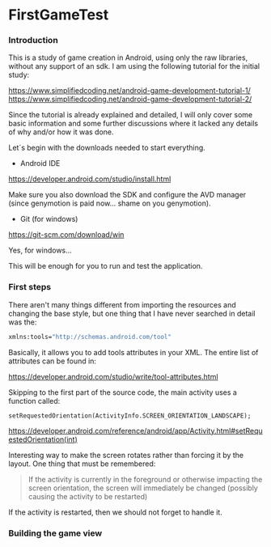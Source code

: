 # FirstGameTest

### Introduction

This is a study of game creation in Android, using only the raw libraries, without any support of an sdk.
I am using the following tutorial for the initial study:

https://www.simplifiedcoding.net/android-game-development-tutorial-1/
https://www.simplifiedcoding.net/android-game-development-tutorial-2/

Since the tutorial is already explained and detailed, I will only cover some basic information and some further discussions where it lacked any details of why and/or how it was done.

Let´s begin with the downloads needed to start everything.
- Android IDE

https://developer.android.com/studio/install.html

Make sure you also download the SDK and configure the AVD manager (since genymotion is paid now... shame on you genymotion).

- Git (for windows)

https://git-scm.com/download/win

Yes, for windows...

This will be enough for you to run and test the application.

### First steps

There aren't many things different from importing the resources and changing the base style, but one thing that I have never searched in detail was the:

```sh
xmlns:tools="http://schemas.android.com/tool"
```

Basically, it allows you to add tools attributes in your XML. The entire list of attributes can be found in:

https://developer.android.com/studio/write/tool-attributes.html

Skipping to the first part of the source code, the main activity uses a function called:

```
setRequestedOrientation(ActivityInfo.SCREEN_ORIENTATION_LANDSCAPE);
```

https://developer.android.com/reference/android/app/Activity.html#setRequestedOrientation(int)

Interesting way to make the screen rotates rather than forcing it by the layout.
One thing that must be remembered:

> If the activity is currently in the foreground or otherwise impacting the screen orientation, the screen will immediately be changed (possibly causing the activity to be restarted)

If the activity is restarted, then we should not forget to handle it.

### Building the game view